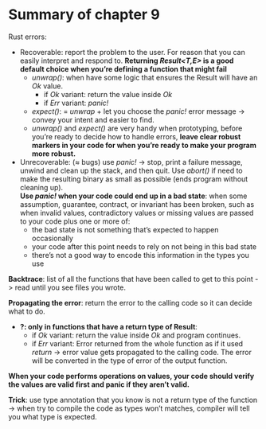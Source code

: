 # Summary of chapter 9
Rust errors:
- Recoverable: report the problem to the user. For reason that you can easily interpret and respond to. **Returning _Result<T,E>_  is a good default choice when you’re defining a function that might fail**
    - _unwrap()_: when have some logic that ensures the Result will have an _Ok_ value.
        - if _Ok_ variant: return the value inside _Ok_
        - if _Err_ variant: _panic!_
    - _expect()_: = _unwrap_ + let you choose the _panic!_ error message -> convey your intent and easier to find.
    - _unwrap()_ and _expect()_ are very handy when prototyping, before you’re ready to decide how to handle errors, **leave clear robust markers in your code for when you’re ready to make your program more robust.**
- Unrecoverable: (≈ bugs) use _panic!_ -> stop, print a failure message, unwind and clean up the stack, and then quit. Use _abort()_ if need to make the resulting binary as small as possible (ends program without cleaning up). \
**Use _panic!_ when your code could end up in a bad state**: when some assumption, guarantee, contract, or invariant has been broken, such as when invalid values, contradictory values or missing values are passed to your code plus one or more of:
    - the bad state is not something that’s expected to happen occasionally
    - your code after this point needs to rely on not being in this bad state
    - there’s not a good way to encode this information in the types you use

**Backtrace**: list of all the functions that have been called to get to this point -> read until you see files you wrote.

**Propagating the error**: return the error to the calling code so it can decide what to do.
- **?: only in functions that have a return type of Result**:
    - if _Ok_ variant: return the value inside _Ok_ and program continues.
    - if _Err_ variant:  Error returned from the whole function as if it used _return_ -> error value gets propagated to the calling code. The error will be converted in the type of error of the output function. 

**When your code performs operations on values, your code should verify the values are valid first and panic if they aren’t valid.**


**Trick**: use type annotation that you know is not a return type of the function -> when try to compile the code as types won’t matches, compiler will tell you what type is expected.




